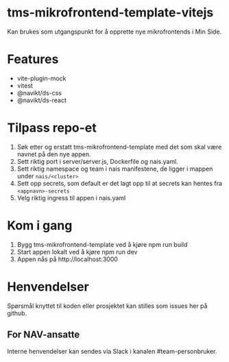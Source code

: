 # tms-mikrofrontend-template-vitejs

Kan brukes som utgangspunkt for å opprette nye mikrofrontends i Min Side.

# Features

- vite-plugin-mock
- vitest
- @navikt/ds-css
- @navikt/ds-react

# Tilpass repo-et

1. Søk etter og erstatt tms-mikrofrontend-template med det som skal være navnet på den nye appen.
2. Sett riktig port i server/server.js, Dockerfile og nais.yaml.
3. Sett riktig namespace og team i nais manifestene, de ligger i mappen under `nais/<cluster>`
4. Sett opp secrets, som default er det lagt opp til at secrets kan hentes fra `<appnavn>-secrets`
5. Velg riktig ingress til appen i nais.yaml

# Kom i gang

1. Bygg tms-mikrofrontend-template ved å kjøre npm run build
2. Start appen lokalt ved å kjøre npm run dev
3. Appen nås på http://localhost:3000

# Henvendelser

Spørsmål knyttet til koden eller prosjektet kan stilles som issues her på github.

## For NAV-ansatte

Interne henvendelser kan sendes via Slack i kanalen #team-personbruker.
